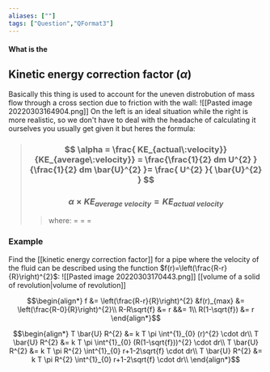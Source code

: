 ```yaml
---
aliases: [""]
tags: ["Question","QFormat3"]
---
```


#### What is the
## Kinetic energy correction factor ($\alpha$)
Basically this thing is used to account for the uneven distrobution of mass flow through a cross section due to friction with the wall:
![[Pasted image 20220303164904.png]]
On the left is an ideal situation while the right is more realistic, so we don't have to deal with the headache of calculating it ourselves you usually get given it but heres the formula:

> ### $$ \alpha =  \frac{ KE_{actual\:velocity}}{KE_{average\:velocity}} = \frac{\frac{1}{2} dm U^{2} }{\frac{1}{2} dm \bar{U}^{2} }= \frac{ U^{2} }{ \bar{U}^{2} } $$ 
> ### $$ \alpha \times KE_{average\:velocity} =  KE_{actual\:velocity}  $$ 
>> where:
>> $=$ 
>> $=$
>> $=$

### Example
Find the [[kinetic energy correction factor]] for a pipe where the velocity of the fluid can be described using the function $f(r)=\left(\frac{R-r}{R}\right)^{2}$:
![[Pasted image 20220303170443.png]]
[[volume of a solid of revolution|volume of revolution]]

$$\begin{align*}
f &= \left(\frac{R-r}{R}\right)^{2} &f(r)_{max} &= \left(\frac{R-0}{R}\right)^{2}\\
R-R\sqrt{f} &= r &&= 1\\
R(1-\sqrt{f}) &= r
\end{align*}$$

$$\begin{align*}
T \bar{U} R^{2} &= k T \pi \int^{1}_{0} (r)^{2} \cdot dr\\
T \bar{U} R^{2} &= k T \pi \int^{1}_{0} (R(1-\sqrt{f}))^{2} \cdot dr\\
T \bar{U} R^{2} &= k T \pi R^{2} \int^{1}_{0} r+1-2\sqrt{f} \cdot dr\\
T \bar{U} R^{2} &= k T \pi R^{2} \int^{1}_{0} r+1-2\sqrt{f} \cdot dr\\
\end{align*}$$